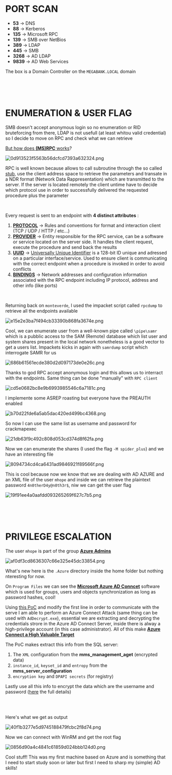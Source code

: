 # PORT SCAN
* **53** &#8594; DNS
* **88** &#8594; Kerberos
* **135** &#8594; Microsoft RPC
* **139** &#8594; SMB over NetBios
* **389** &#8594; LDAP
* **445** &#8594; SMB
* **3268** &#8594; AD LDAP 
* **9839** &#8594; AD Web Services

The box is a Domain Controller on the `MEGABANK.LOCAL` domain

<br><br><br>

# ENUMERATION & USER FLAG
SMB doesn't accept anonymous login so no enumeration or RID bruteforcing from there, LDAP is not usefull (at least whitou valid credential) so I decide to move on RPC and check what we can retrieve 

<u>But how does **(MS)RPC** works</u>?

![0d913523f5563b56dcfcd7393a632324.png](img/0d913523f5563b56dcfcd7393a632324.png)

RPC is well known because allows to call subroutine through the so called <u>stub</u>, use the client address space to retrieve the parameters and transate in a NDR format (Network Data Rappresentation) which are transmitted to the server. If the server is located remotely the client untime have to decide which protocol use in order to successfully delivered the requested procedure plus the parameter

<br>

Every request is sent to an endpoint with **4 distinct attributes** : 
1) **<u>PROTOCOL</u>** &#8594; Rules and conventions for format and interaction client (TCP / UDP / HTTP / etc...)
2) **<u>PROVIDER</u>** &#8594; Entity responsible for the RPC service, can be a software or service located on the server side. It handles the client request, execute the procedure and send back the results
3) **<u>UUID</u>** &#8594; <u>Universally Unique Identifier</u> is a 128-bit ID unique and adressed on a particular interface/service. Used to ensure client is communicating with the correct endpoint when a procedure is invoked in order to avoid conflicts
4) **<u>BINDINGS</u>** &#8594; Network addresses and configuration information associated with the RPC endpoint including IP protocol, address and other info (like ports)

<br>

Returning back on `monteverde`, I used the impacket script called `rpcdump` to retrieve all the endpoints available

![e15e2e3ba7f494cb33390b868fa3674e.png](img/e15e2e3ba7f494cb33390b868fa3674e.png)

Cool, we can enumerate user from a well-known pipe called `\pipe\samr` which is a pubblic access to the SAM (Remote) database which list user and system shares present in the local network nonetheless is a good vector to get a users list. Impackets kicks in again with `samrdump` script which interrogate SAMR for us

![686b61561ecde380d2d097173de0e26c.png](img/686b61561ecde380d2d097173de0e26c.png)

Thanks to god RPC accept anonymous login and this allows us to interract with the endpoints. Same thing can be done "manually" with `RPC client`

![cd5e0682bc8e9b6993985546c6a7181c.png](img/cd5e0682bc8e9b6993985546c6a7181c.png)

I implemente some ASREP roasting but everyone have the PREAUTH enabled

![b70d22fde6a5ab5dac420ed499bc4368.png](img/b70d22fde6a5ab5dac420ed499bc4368.png)

So now I can use the same list as username and password for crackmapexec

![21db63f9c492c808d053cd374d8f62fa.png](img/21db63f9c492c808d053cd374d8f62fa.png)

Now we can enumerate the shares (I used the flag `-M spider_plus`) and we have an interesting file

![8094734cd4ca6431ad9846921f89566f.png](img/8094734cd4ca6431ad9846921f89566f.png)

This is cool because now we know that we are dealing with AD AZURE and an XML file of the user `mhope` and inside we can retrieve the plaintext password `4n0therD4y@n0th3r$`, niw we can get the user flag

![19f91ee4a0aafdd093265269f627c7b5.png](img/19f91ee4a0aafdd093265269f627c7b5.png)


<br><br><br>

# PRIVILEGE ESCALATION

The user `mhope` is part of the group **<u>Azure Admins</u>**

![af0df3cd8636307c66e325e45dc33854.png](img/af0df3cd8636307c66e325e45dc33854.png)

What's new here is the  `.Azure` directory inside the home folder but nothing nteresting for now.

On `Program Files` we can see the **<u>Microsoft Azure AD Conncet</u>** software which is used for groups, users and objects synchronization as long as password hashes, cool!

Using [this PoC](https://gist.github.com/xpn/0dc393e944d8733e3c63023968583545) and modify the first line in order to communicate with the serve I am able to perform an Azure Connect Attack (same thing can be used with `AdDecrypt.exe`), essential we are extracting and decrypting the credentials strore in the Azure AD Connect Server, inside there is alway a high-privilege account (in this case administrator). All of this make **<u>Azure Connect a High Valuable Target</u>**

The PoC makes extract this info from the SQL server:
1) The `XML` configuration from the **mms_management_aget** (encrypted data)
2) `instance_id`, `keyset_id` and `entropy` from the **mms_server_configuration** 
3) `encryption key` and `DPAPI secrets` (for registry)

Lastly use all this info to encrypt the data which are the username and password ([here](https://www.slideshare.net/DirkjanMollema/im-in-your-cloud-reading-everyones-email-hacking-azure-ad-via-active-directory) the full details)

<br><br>

Here's what we get as output

![40f1b3277e5d9745188479fcbc2f8d74.png](img/40f1b3277e5d9745188479fcbc2f8d74.png)

Now we can connect with WinRM and get the root flag

![0856d90a4c4841c61859d024bbb124d0.png](img/0856d90a4c4841c61859d024bbb124d0.png)

Cool stuff! This was my first machine based on Azure and is something that I need to start study soon or later but first I need to sharp my (simple) AD skills! 
